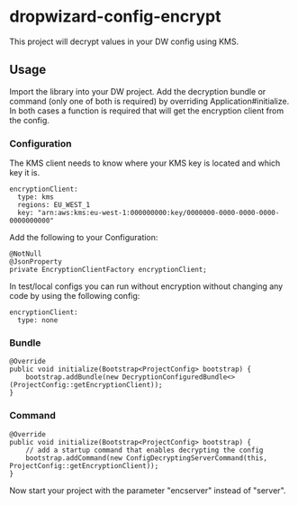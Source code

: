 # dropwizard-config-encrypt

This project will decrypt values in your DW config using KMS.

## Usage

Import the library into your DW project. Add the decryption bundle or command (only one of both is required) by overriding Application#initialize.
In both cases a function is required that will get the encryption client from the config.

### Configuration
The KMS client needs to know where your KMS key is located and which key it is.
```
encryptionClient:
  type: kms
  regions: EU_WEST_1
  key: "arn:aws:kms:eu-west-1:000000000:key/0000000-0000-0000-0000-0000000000"
```

Add the following to your Configuration:
```
@NotNull
@JsonProperty
private EncryptionClientFactory encryptionClient;
```

In test/local configs you can run without encryption without changing any code by using the following config:
```
encryptionClient:
  type: none
```

### Bundle

```
@Override
public void initialize(Bootstrap<ProjectConfig> bootstrap) {
    bootstrap.addBundle(new DecryptionConfiguredBundle<>(ProjectConfig::getEncryptionClient));
}
```

### Command

```
@Override
public void initialize(Bootstrap<ProjectConfig> bootstrap) {
    // add a startup command that enables decrypting the config
    bootstrap.addCommand(new ConfigDecryptingServerCommand(this, ProjectConfig::getEncryptionClient));
}
```

Now start your project with the parameter "encserver" instead of "server".